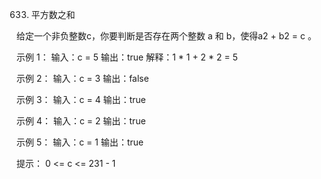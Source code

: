 633. 平方数之和

给定一个非负整数c，你要判断是否存在两个整数 a 和 b，使得a2 + b2 = c 。


示例 1：
输入：c = 5
输出：true
解释：1 * 1 + 2 * 2 = 5

示例 2：
输入：c = 3
输出：false

示例 3：
输入：c = 4
输出：true

示例 4：
输入：c = 2
输出：true

示例 5：
输入：c = 1
输出：true


提示：
0 <= c <= 231 - 1
